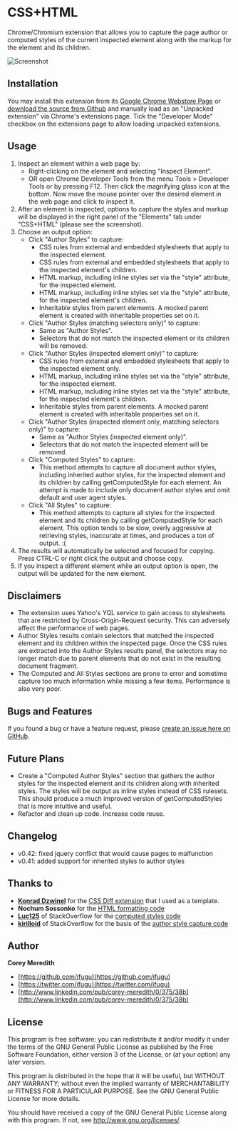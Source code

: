 CSS+HTML
======================

Chrome/Chromium extension that allows you to capture the page author or computed styles of the current inspected element along with the markup for the element and its children.

![Screenshot](https://github.com/ifugu/CSS_Plus_HTML/blob/master/img/screenshot.png?raw=true)

Installation
------------

You may install this extension from its 
[Google Chrome Webstore Page](https://chrome.google.com/webstore/detail/css%20html/pbgafccggboemhmcmnmglkgidbiigoeh?hl=en) or [download the source from Github](https://github.com/ifugu/CSS_Plus_HTML/) and manually load as an "Unpacked extension" via Chrome's extensions page.  Tick the "Developer Mode" checkbox on the extensions page to allow loading unpacked extensions.

Usage
-----
1. Inspect an element within a web page by:
    - Right-clicking on the element and selecting "Inspect Element".
    - OR open Chrome Developer Tools from the menu Tools > Developer Tools or by pressing F12. Then click the magnifying glass icon at the bottom. Now move the mouse pointer over the desired element in the web page and click to inspect it.
2. After an element is inspected, options to capture the styles and markup will be displayed in the right panel of the "Elements" tab under "CSS+HTML" (please see the screenshot).
3. Choose an output option:
    - Click "Author Styles" to capture:
        - CSS rules from external and embedded stylesheets that apply to the inspected element.
        - CSS rules from external and embedded stylesheets that apply to the inspected element's children.
        - HTML markup, including inline styles set via the "style" attribute, for the inspected element.
        - HTML markup, including inline styles set via the "style" attribute, for the inspected element's children.
        - Inheritable styles from parent elements. A mocked parent element is created with inheritable properties set on it.
    - Click "Author Styles (matching selectors only)" to capture:
        - Same as "Author Styles".
        - Selectors that do not match the inspected element or its children will be removed.
    - Click "Author Styles (inspected element only)" to capture:
        - CSS rules from external and embedded stylesheets that apply to the inspected element only.
        - HTML markup, including inline styles set via the "style" attribute, for the inspected element.
        - HTML markup, including inline styles set via the "style" attribute, for the inspected element's children.
        - Inheritable styles from parent elements. A mocked parent element is created with inheritable properties set on it.
    - Click "Author Styles (inspected element only, matching selectors only)" to capture:
        - Same as "Author Styles (inspected element only)".
        - Selectors that do not match the inspected element will be removed.
    - Click "Computed Styles" to capture:
        - This method attempts to capture all document author styles, including inherited author styles, for the inspected element and its children by calling getComputedStyle for each element. An attempt is made to include only document author styles and omit default and user agent styles.
    - Click "All Styles" to capture:
        - This method attempts to capture all styles for the inspected element and its children by calling getComputedStyle for each element. This option tends to be slow, overly aggressive at retrieving styles, inaccurate at times, and produces a ton of output. :(
4. The results will automatically be selected and focused for copying. Press CTRL-C or right click the output and choose copy.
5. If you inspect a different element while an output option is open, the output will be updated for the new element.


Disclaimers
-----------

+ The extension uses Yahoo's YQL service to gain access to stylesheets that are restricted by Cross-Origin-Request security. This can adversely affect the performance of web pages.
+ Author Styles results contain selectors that matched the inspected element and its children within the inspected page. Once the CSS rules are extracted into the Author Styles results panel, the selectors may no longer match due to parent elements that do not exist in the resulting document fragment.
+ The Computed and All Styles sections are prone to error and sometime capture too much information while missing a few items. Performance is also very poor.

Bugs and Features
-----------------

If you found a bug or have a feature request, please [create an issue here on GitHub](https://github.com/ifugu/CSS_Plus_HTML/issues).

Future Plans
------------
+ Create a "Computed Author Styles" section that gathers the author styles for the inspected element and its children along with inherited styles. The styles will be output as inline styles instead of CSS rulesets. This should produce a much improved version of getComputedStyles that is more intuitive and useful.
+ Refactor and clean up code. Increase code reuse.

Changelog
---------
+ v0.42: fixed jquery conflict that would cause pages to malfunction
+ v0.41: added support for inherited styles to author styles

Thanks to
------

+ **[Konrad Dzwinel](https://github.com/kdzwinel)** for the [CSS Diff extension](https://github.com/kdzwinel/CSS-Diff) that I used as a template.
+ **Nochum Sossonko** for the [HTML formatting code](http://jsbeautifier.org/)
+ **[Luc125](http://stackoverflow.com/users/746757/luc125)** of StackOverflow for the [computed styles code](http://stackoverflow.com/questions/6209161/extract-the-current-dom-and-print-it-as-a-string-with-styles-intact)
+ **[kirilloid](http://stackoverflow.com/users/255363/kirilloid)** of StackOverflow for the basis of the [author style capture code](http://stackoverflow.com/questions/4781410/jquery-how-to-get-all-styles-css-defined-within-internal-external-document-w)

Author
------

**Corey Meredith**

+ [https://github.com/ifugu](https://github.com/ifugu)
+ [https://twitter.com/ifugu](https://twitter.com/ifugu)
+ [http://www.linkedin.com/pub/corey-meredith/0/375/38b](http://www.linkedin.com/pub/corey-meredith/0/375/38b)

License
-------

This program is free software: you can redistribute it and/or modify
it under the terms of the GNU General Public License as published by
the Free Software Foundation, either version 3 of the License, or
(at your option) any later version.

This program is distributed in the hope that it will be useful,
but WITHOUT ANY WARRANTY; without even the implied warranty of
MERCHANTABILITY or FITNESS FOR A PARTICULAR PURPOSE.  See the
GNU General Public License for more details.

You should have received a copy of the GNU General Public License
along with this program.  If not, see <http://www.gnu.org/licenses/>.